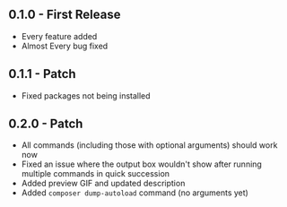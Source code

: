 ## 0.1.0 - First Release
* Every feature added
* Almost Every bug fixed

## 0.1.1 - Patch
* Fixed packages not being installed

## 0.2.0 - Patch
* All commands (including those with optional arguments) should work now
* Fixed an issue where the output box wouldn't show after running multiple commands in quick succession
* Added preview GIF and updated description
* Added `composer dump-autoload` command (no arguments yet)
